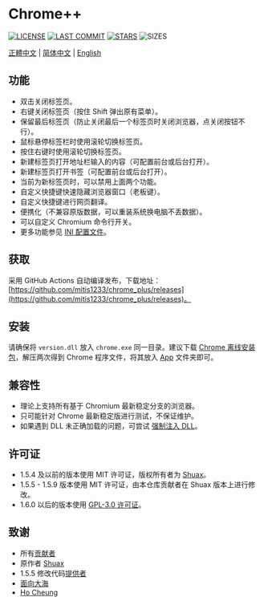# Chrome++
[![LICENSE](https://img.shields.io/badge/License-GPL--3.0--only-blue.svg?style=for-the-badge&logo=github "LICENSE")](https://github.com/mitis1233/chrome_plus/blob/main/LICENSE) [![LAST COMMIT](https://img.shields.io/github/last-commit/mitis1233/chrome_plus?color=blue&logo=github&style=for-the-badge "LAST COMMIT")](https://github.com/mitis1233/chrome_plus/commits/main)  [![STARS](https://img.shields.io/github/stars/mitis1233/chrome_plus?color=brightgreen&logo=github&style=for-the-badge "STARS")](https://github.com/mitis1233/chrome_plus/stargazers) ![SIZES](https://img.shields.io/github/languages/code-size/mitis1233/chrome_plus?color=brightgreen&logo=github&style=for-the-badge "SIZES")

[正體中文](README.md) | [简体中文](README_CN.md) | [English](README_EN.md)

## 功能
- 双击关闭标签页。
- 右键关闭标签页（按住 Shift 弹出原有菜单）。
- 保留最后标签页（防止关闭最后一个标签页时关闭浏览器，点关闭按钮不行）。
- 鼠标悬停标签栏时使用滚轮切换标签页。
- 按住右键时使用滚轮切换标签页。
- 新建标签页打开地址栏输入的内容（可配置前台或后台打开）。
- 新建标签页打开书签（可配置前台或后台打开）。
- 当前为新标签页时，可以禁用上面两个功能。
- 自定义快捷键快速隐藏浏览器窗口（老板键）。
- 自定义快捷键进行网页翻译。
- 便携化（不兼容原版数据，可以重装系统换电脑不丢数据）。
- 可以自定义 Chromium 命令行开关。
- 更多功能参见 [INI 配置文件](src/chrome++.ini)。

## 获取
采用 GitHub Actions 自动编译发布，下载地址：[https://github.com/mitis1233/chrome_plus/releases](https://github.com/mitis1233/chrome_plus/releases)。

## 安装
请确保将 `version.dll` 放入 `chrome.exe` 同一目录。建议下载 [Chrome 离线安装包](https://github.com/mitis1233/chrome_installer)，解压两次得到 Chrome 程序文件，将其放入 [App](https://github.com/mitis1233/chrome_plus/releases/latest) 文件夹即可。

## 兼容性
* 理论上支持所有基于 Chromium 最新稳定分支的浏览器。
* 只可能针对 Chrome 最新稳定版进行测试，不保证维护。
* 如果遇到 DLL 未正确加载的问题，可尝试 [强制注入 DLL](https://github.com/mitis1233/setdll/)。

## 许可证
* 1.5.4 及以前的版本使用 MIT 许可证，版权所有者为 [Shuax](https://github.com/shuax/)。
* 1.5.5 - 1.5.9 版本使用 MIT 许可证，由本仓库贡献者在 Shuax 版本上进行修改。
* 1.6.0 以后的版本使用 [GPL-3.0 许可证](LICENSE)。

## 致谢
* 所有[贡献者](https://github.com/mitis1233/chrome_plus/graphs/contributors)
* 原作者 [Shuax](https://github.com/shuax/)
* 1.5.5 修改代码[提供者](https://forum.ru-board.com/topic.cgi?forum=5&topic=51073&start=620&limit=1&m=1#1)
* [面向大海](https://github.com/mxdh/)
* [Ho Cheung](https://github.com/gz83/)